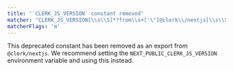 ```yaml
---
title: '`CLERK_JS_VERSION` constant removed'
matcher: "CLERK_JS_VERSION[\\s\\S]*?from\\s+['\"]@clerk\\/nextjs[\\s\\S]*?['\"]"
matcherFlags: 'm'
---
```


This deprecated constant has been removed as an export from `@clerk/nextjs`. We recommend setting the `NEXT_PUBLIC_CLERK_JS_VERSION` environment variable and using this instead.
